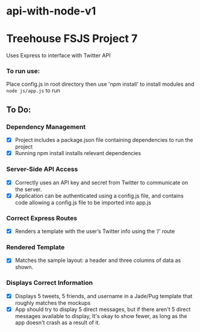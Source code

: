# api-with-node-v1
# Treehouse FSJS Project 7
Uses Express to interface with Twitter API

### To run use:
Place config.js in root directory then use 'npm install' to install modules and `node js/app.js` to run


## To Do:
### Dependency Management
- [x] Project includes a package.json file containing dependencies to run the project
- [x] Running npm install installs relevant dependencies

### Server-Side API Access
- [x] Correctly uses an API key and secret from Twitter to communicate on the server.
- [x] Application can be authenticated using a config.js file, and contains code allowing a config.js file to be imported into app.js

### Correct Express Routes
- [x] Renders a template with the user’s Twitter info using the ‘/’ route

### Rendered Template
- [x] Matches the sample layout: a header and three columns of data as shown.

### Displays Correct Information
- [x] Displays 5 tweets, 5 friends, and username in a Jade/Pug template that roughly matches the mockups
- [x] App should try to display 5 direct messages, but if there aren't 5 direct messages available to display, It's okay to show fewer, as long as the app doesn't crash as a result of it.
